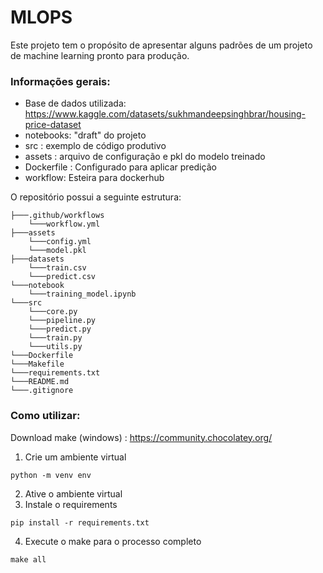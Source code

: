 # MLOPS

Este projeto tem o propósito de apresentar alguns padrões de um projeto de machine learning pronto para produção.

### Informações gerais:
- Base de dados utilizada: https://www.kaggle.com/datasets/sukhmandeepsinghbrar/housing-price-dataset
- notebooks: "draft" do projeto
- src : exemplo de código produtivo
- assets : arquivo de configuração e pkl do modelo treinado
- Dockerfile : Configurado para aplicar predição
- workflow: Esteira para dockerhub

O repositório possui a seguinte estrutura:

```
├───.github/workflows
    └───workflow.yml
├───assets
    └───config.yml
    └───model.pkl
├───datasets
    └───train.csv
    └───predict.csv
└───notebook
    └───training_model.ipynb
└───src
    └───core.py
    └───pipeline.py
    └───predict.py
    └───train.py
    └───utils.py
└───Dockerfile
└───Makefile
└───requirements.txt
└───README.md
└───.gitignore
```

### Como utilizar:

Download make (windows) : https://community.chocolatey.org/

1. Crie um ambiente virtual
```
python -m venv env
```
2. Ative o ambiente virtual
3. Instale o requirements
```
pip install -r requirements.txt
```
4. Execute o make para o processo completo
```
make all
```